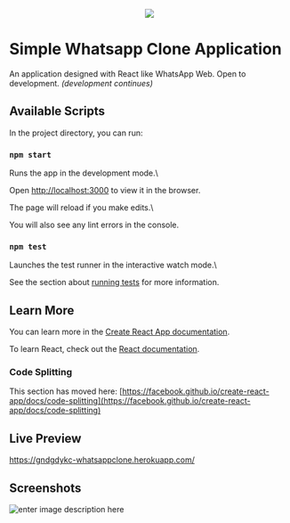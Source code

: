 <p align="center">
  <img src="https://i.ibb.co/Fm6GnzK/whatsapp-clone.png">
</p>

# Simple Whatsapp Clone Application

An application designed with React like WhatsApp Web. Open to development. _(development continues)_

## Available Scripts

In the project directory, you can run:

### `npm start`

Runs the app in the development mode.\

Open [http://localhost:3000](http://localhost:3000) to view it in the browser.

The page will reload if you make edits.\

You will also see any lint errors in the console.

### `npm test`

Launches the test runner in the interactive watch mode.\

See the section about [running tests](https://facebook.github.io/create-react-app/docs/running-tests) for more information.

## Learn More

You can learn more in the [Create React App documentation](https://facebook.github.io/create-react-app/docs/getting-started).

To learn React, check out the [React documentation](https://reactjs.org/).

### Code Splitting

This section has moved here: [https://facebook.github.io/create-react-app/docs/code-splitting](https://facebook.github.io/create-react-app/docs/code-splitting)

## Live Preview

https://gndgdykc-whatsappclone.herokuapp.com/

## Screenshots
![enter image description here](https://i.ibb.co/WnxvN05/screenshot.jpg)
